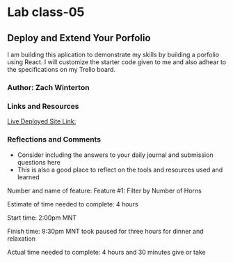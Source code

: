 # Lab class-05

## Deploy and Extend Your Porfolio
I am building this aplication to demonstrate my skills by building a porfolio using React. I will customize the starter code given to me and also adhear to the specifications on my Trello board.


### Author: Zach Winterton



### Links and Resources
[Live Deployed Site Link:](https://zachwintertonprofile.netlify.app/)

### Reflections and Comments
* Consider including the answers to your daily journal and submission questions here
* This is also a good place to reflect on the tools and resources used and learned


Number and name of feature: Feature #1: Filter by Number of Horns

Estimate of time needed to complete: 4 hours

Start time: 2:00pm MNT

Finish time: 9:30pm MNT took paused for three hours for dinner and relaxation

Actual time needed to complete: 4 hours and 30 minutes give or take


